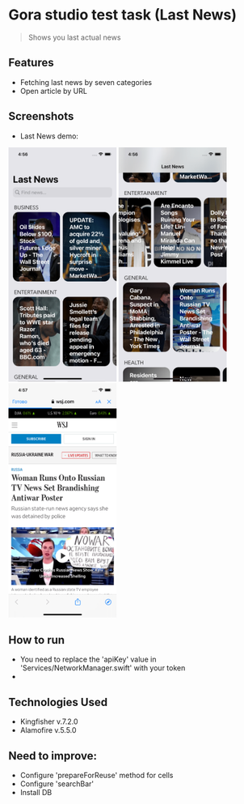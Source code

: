 # Gora studio test task (Last News)
> Shows you last actual news

## Features
- Fetching last news by seven categories
- Open article by URL

## Screenshots
- Last News demo:

<img src="https://github.com/pav-1x/Gora_Studio_Test_Task/blob/main/Screenshots/1.png" width="214" height="463"> <img src="https://github.com/pav-1x/Gora_Studio_Test_Task/blob/main/Screenshots/2.png" width="214" height="463"> <img src="https://github.com/pav-1x/Gora_Studio_Test_Task/blob/main/Screenshots/3.png" width="214" height="463">

## How to run
- You need to replace the 'apiKey' value in 'Services/NetworkManager.swift' with your token
- 

## Technologies Used
- Kingfisher v.7.2.0
- Alamofire v.5.5.0

## Need to improve:
- Configure 'prepareForReuse' method for cells
- Configure 'searchBar'
- Install DB
